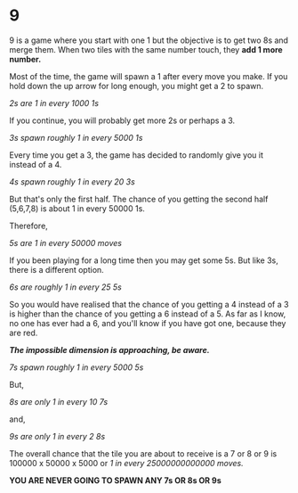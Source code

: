 # 9

9 is a game where you start with one 1 but the objective is to get two 8s and merge them.
When two tiles with the same number touch, they <b>add 1 more number.</b>

Most of the time, the game will spawn a 1 after every move you make.
If you hold down the up arrow for long enough, you might get a 2 to spawn.

<i>2s are 1 in every 1000 1s</i>


If you continue, you will probably get more 2s or perhaps a 3.

<i>3s spawn roughly 1 in every 5000 1s</i>


Every time you get a 3, the game has decided to randomly give you it instead of a 4.

<i>4s spawn roughly 1 in every 20 3s</i>


But that's only the first half. The chance of you getting the second half (5,6,7,8) is about 1 in every 50000 1s.

Therefore,

<i>5s are 1 in every 50000 moves</i>


If you been playing for a long time then you may get some 5s. But like 3s, there is a different option.

<i>6s are roughly 1 in every 25 5s</i>


So you would have realised that the chance of you getting a 4 instead of a 3 is higher than the chance of you getting a 6 instead of a 5.
As far as I know, no one has ever had a 6, and you'll know if you have got one, because they are red.


<b><i>The impossible dimension is approaching, be aware.</i></b>

<i>7s spawn roughly 1 in every 5000 5s</i>


But,

<i>8s are only 1 in every 10 7s</i>

and,

<i>9s are only 1 in every 2 8s</i>


The overall chance that the tile you are about to receive is a 7 or 8 or 9 is 100000 x 50000 x 5000 or <i>1 in every 25000000000000 moves.</i>


<b>YOU ARE NEVER GOING TO SPAWN ANY 7s OR 8s OR 9s</b>
